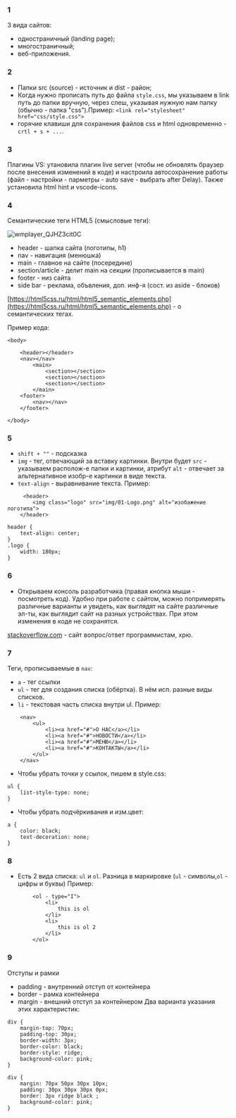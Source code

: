 ### 1
3 вида сайтов:
- одностраничный (landing page);
- многостраничный;
- веб-приложения.
### 2
- Папки src (source) - источник и dist - район;
- Когда нужно прописать путь до файла `style.css`,  мы указываем в link путь до папки вручную, через слеш, указывая нужную нам папку (обычно - папка "css").Пример: `<link rel="stylesheet" href="css/style.css">`
- горячие клавиши для сохранения файлов css и html одновременно - `crtl + s + ...`.
### 3 
Плагины VS: утановила плагин live server (чтобы не обновлять браузер после внесения изменений в коде) и настроила автосохранение работы (файл - настройки - парметры - auto save - выбрать after Delay). Также установила html hint и vscode-icons.
### 4
Семантические теги HTML5 (смысловые теги):

![wmplayer_QJHZ3cit0C](https://user-images.githubusercontent.com/109949290/181220098-0e70358e-241a-47d6-af8c-f721ff81bbda.png)

- header  - шапка сайта (логотипы, h1)
- nav - навигация (менюшка)
- main - главное на сайте (посередине)
- section/article - делит main на секции (прописывается в main)
- footer - низ сайта
- side bar - реклама, объвления, доп. инф-я (сост. из aside - блоков)

[https://html5css.ru/html/html5_semantic_elements.php](https://html5css.ru/html/html5_semantic_elements.php) - о семантических тегах.

Пример кода:
```
<body>

    <header></header>
    <nav></nav>
        <main>
            <section></section>
            <section></section>
            <section></section>
        </main>
    <footer>
        <nav></nav>
    </footer>

</body>
```
### 5
- `shift + ""` - подсказка
- `img` - тег, отвечающий за вставку картинки. Внутри будет `src` - указываем располож-е папки и картинки, атрибут `alt` - отвечает за альтернативное изобр-е картинки в виде текста. 
- `text-align` - выравнивание текста.
Пример:
```
     <header>
        <img class="logo" src="img/01-Logo.png" alt="изобажение логотипа">
    </header>
```
```
header {
    text-align: center;
}
.logo {
    width: 180px;
}
```
### 6
- Открываем консоль разработчика (правая кнопка мыши - посмотреть код). Удобно при работе с сайтом, можно попримерять различные варианты и увидеть, как выглядят на сайте различные эл-ты, как выглядит сайт на разных устройствах. При этом изменения в коде не сохранятся.

[stackoverflow.com](https://stackoverflow.com/) - сайт вопрос/ответ программистам, хрю.
### 7 
Теги, прописываемые в `nav`:
- `a` - тег ссылки 
- `ul` - тег для создания списка (обёртка). В нём исп. разные виды списков.
- `li` - текстовая часть списка внутри ul.
Пример:
```
    <nav>
        <ul>
            <li><a href="#">О НАС</a></li>
            <li><a href="#">НОВОСТИ</a></li>
            <li><a href="#">МЕНЮ</a></li>
            <li><a href="#">КОНТАКТЫ</a></li>
        </ul>
    </nav>
```
- Чтобы убрать точки у ссылок, пишем в style.css:
``` 
ul {
    list-style-type: none;
}
```
- Чтобы убрать подчёркивания и изм.цвет:
```
a {
    color: black;
    text-decoration: none;
}
```
### 8
- Есть 2 вида списка: `ul` и `ol`. Разница в маркировке (`ul` - символы,`ol` - цифры и буквы)
Пример: 
```
        <ol - type="I">
            <li>
                this is ol 
            </li>
            <li>
                this is ol 2 
            </li>
        </ol>
```
### 9
Отступы и рамки
- padding - внутренний отступ от контейнера
- border - рамка контейнера
- margin - внешний отступ за контейнером
Два варианта указания этих характеристик:
```
div {
    margin-top: 70px;
    padding-top: 30px;
    border-width: 3px;
    border-color: black;
    border-style: ridge;
    background-color: pink;
}
```
```
div {
    margin: 70px 50px 30px 10px;
    padding: 30px 30px 30px 0px;
    border: 3px ridge black ;
    background-color: pink;
}
```